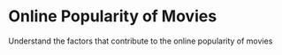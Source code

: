 # Online Popularity of Movies
Understand the factors that contribute to the online popularity of movies
